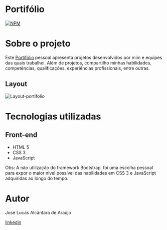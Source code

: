 # Portifólio
[![NPM](https://img.shields.io/npm/l/react)](https://github.com/JLFullStack/Portifolio/blob/master/LICENSE)

# Sobre o projeto

Este [Portifólio](https://jlfullstack.github.io/Portifolio) pessoal apresenta projetos desenvolvidos por mim e equipes das quais trabalhei. Além de projetos, compartilho minhas habilidades, competências, qualificações, experiências profissionais, entre outras.

## Layout
![Layout-portifolio](https://jlfullstack.github.io/Portifolio/assets/img/layout-portifolio.png)

# Tecnologias utilizadas
## Front-end
- HTML 5
- CSS 3
- JavaScript

Obs: A não utilização do framework Bootstrap, foi uma escolha pessoal para expor o maior nível possível das habilidades em CSS 3 e JavaScript adquiridas ao longo do tempo.        

# Autor
José Lucas Alcântara de Araújo

[linkedin](https://www.linkedin.com/in/lucas-ara%C3%BAjo-95b312181/)
